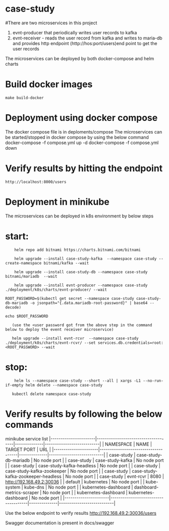 # case-study

#There are two microservices in this project 
1. evnt-producer that periodically writes user records to kafka
2. evnt-receiver - reads the user record from kafka and writes to maria-db and provides http endpoint (http://hos:port/users)end point to get the user records

The microservices can be deployed by both docker-compose and helm charts

# Build docker images
	make build-docker

# Deployment using docker compose 
The docker compose file is in deploments/compose 
The microservices can be started/stopped in docker compose by using the below command
  docker-compose -f compose.yml up -d 
  docker-compose -f compose.yml down 
  
  # Verify results by hitting the endpoint 
    http://localhost:8000/users
  
 # Deployment in minikube
 The microservices can be deployed in k8s environment by below steps
# start:
        helm repo add bitnami https://charts.bitnami.com/bitnami
	
        helm upgrade --install case-study-kafka  --namespace case-study --create-namespace bitnami/kafka --wait
	
        helm upgrade --install case-study-db --namespace case-study  bitnami/mariadb  --wait
	
        helm upgrade --install evnt-producer --namespace case-study ./deployment/k8s/charts/evnt-producer/ --wait
	
	ROOT_PASSWORD=$(kubectl get secret --namespace case-study case-study-db-mariadb -o jsonpath="{.data.mariadb-root-password}" | base64 --decode)
	
	echo $ROOT_PASSWORD
      
       (use the <user password got from the above step in the command below to deploy the event receiver microservice)
       
       helm upgrade --install evnt-rcvr  --namespace case-study ./deployment/k8s/charts/evnt-rcvr/ --set services.db.credentials=root:<ROOT_PASSWORD> --wait

# stop:
        helm ls --namespace case-study --short --all | xargs -L1 --no-run-if-empty helm delete --namespace case-study
  
       kubectl delete namespace case-study
        
 # Verify results by following the below commands
 minikube service list
|----------------------|-------------------------------------|--------------|---------------------------|
|      NAMESPACE       |                NAME                 | TARGET PORT  |            URL            |
|----------------------|-------------------------------------|--------------|---------------------------|
| case-study           | case-study-db-mariadb               | No node port |
| case-study           | case-study-kafka                    | No node port |
| case-study           | case-study-kafka-headless           | No node port |
| case-study           | case-study-kafka-zookeeper          | No node port |
| case-study           | case-study-kafka-zookeeper-headless | No node port |
| case-study           | evnt-rcvr                           |         8080 | http://192.168.49.2:30036 |
| default              | kubernetes                          | No node port |
| kube-system          | kube-dns                            | No node port |
| kubernetes-dashboard | dashboard-metrics-scraper           | No node port |
| kubernetes-dashboard | kubernetes-dashboard                | No node port |
|----------------------|-------------------------------------|--------------|---------------------------|

Use the below endpoint to verify results
http://192.168.49.2:30036/users

Swagger documentation is present in docs/swagger


